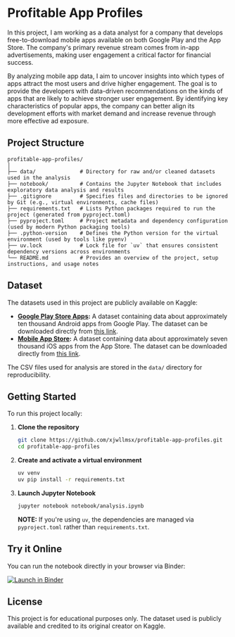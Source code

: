 # Profitable App Profiles

In this project, I am working as a data analyst for a company that develops free-to-download mobile apps available on both Google Play and the App Store. The company's primary revenue stream comes from in-app advertisements, making user engagement a critical factor for financial success.

By analyzing mobile app data, I aim to uncover insights into which types of apps attract the most users and drive higher engagement. The goal is to provide the developers with data-driven recommendations on the kinds of apps that are likely to achieve stronger user engagement. By identifying key characteristics of popular apps, the company can better align its development efforts with market demand and increase revenue through more effective ad exposure.

## Project Structure

```
profitable-app-profiles/
│
├── data/              # Directory for raw and/or cleaned datasets used in the analysis
├── notebook/          # Contains the Jupyter Notebook that includes exploratory data analysis and results
├── .gitignore         # Specifies files and directories to be ignored by Git (e.g., virtual environments, cache files)
├── requirements.txt   # Lists Python packages required to run the project (generated from pyproject.toml)
├── pyproject.toml     # Project metadata and dependency configuration (used by modern Python packaging tools)
├── .python-version    # Defines the Python version for the virtual environment (used by tools like pyenv)
├── uv.lock            # Lock file for `uv` that ensures consistent dependency versions across environments
└── README.md          # Provides an overview of the project, setup instructions, and usage notes

```

## Dataset

The datasets used in this project are publicly available on Kaggle:

-   **[Google Play Store Apps](https://www.kaggle.com/datasets/lava18/google-play-store-apps):** A dataset containing data about approximately ten thousand Android apps from Google Play. The dataset can be downloaded directly from [this link](https://dq-content.s3.amazonaws.com/350/googleplaystore.csv).
-   **[Mobile App Store](https://www.kaggle.com/datasets/ramamet4/app-store-apple-data-set-10k-apps):** A dataset containing data about approximately seven thousand iOS apps from the App Store. The dataset can be downloaded directly from [this link](https://dq-content.s3.amazonaws.com/350/AppleStore.csv).

The CSV files used for analysis are stored in the `data/` directory for reproducibility.

## Getting Started

To run this project locally:

1. **Clone the repository**

    ```bash
    git clone https://github.com/xjwllmsx/profitable-app-profiles.git
    cd profitable-app-profiles
    ```

2. **Create and activate a virtual environment**

    ```bash
    uv venv
    uv pip install -r requirements.txt
    ```

3. **Launch Jupyter Notebook**
    ```bash
    jupyter notebook notebook/analysis.ipynb
    ```
    **NOTE:** If you're using `uv`, the dependencies are managed via `pyproject.toml` rather than `requirements.txt`.

## Try it Online

You can run the notebook directly in your browser via Binder:

[![Launch in Binder](https://mybinder.org/badge_logo.svg)](https://mybinder.org/v2/gh/xjwllmsx/profitable-app-profiles/HEAD?urlpath=%2Fdoc%2Ftree%2Fnotebook%2Fanalysis.ipynb)

## License

This project is for educational purposes only. The dataset used is publicly available and credited to its original creator on Kaggle.
